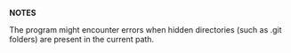 **NOTES**

The program might encounter errors when hidden directories (such as .git folders)
are present in the current path.
